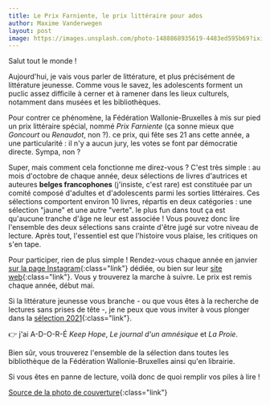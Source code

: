 ```yaml
---
title: Le Prix Farniente, le prix littéraire pour ados
author: Maxime Vanderwegen
layout: post
image: https://images.unsplash.com/photo-1488868935619-4483ed595b69?ixid=MXwxMjA3fDB8MHxwaG90by1wYWdlfHx8fGVufDB8fHw%3D&ixlib=rb-1.2.1&auto=format&fit=crop&w=1350&q=80
---
```

Salut tout le monde !

Aujourd'hui, je vais vous parler de littérature, et plus précisément de littérature jeunesse. Comme vous le savez, les adolescents forment un puclic assez difficile à cerner et à ramener dans les lieux culturels, notamment dans musées et les bibliothèques.

Pour contrer ce phénomène, la Fédération Wallonie-Bruxelles à mis sur pied un prix littéraire spécial, nommé _Prix Farniente_ (ça sonne mieux que _Goncourt_ ou _Renaudot_, non ?). ce prix, qui fête ses 21 ans cette année, a une particularité : il n'y a aucun jury, les votes se font par démocratie directe. Sympa, non ?

Super, mais comment cela fonctionne me direz-vous ? C'est très simple : au mois d'octobre de chaque année, deux sélections de livres d'autrices et auteures **belges francophones** (j'insiste, c'est rare) est constituée par un comité composé d'adultes et d'adolescents parmi les sorties littéraires. Ces sélections comportent environ 10 livres, répartis en deux catégories : une sélection "jaune" et une autre "verte". le plus fun dans tout ça est qu'aucune tranche d'âge ne leur est associée ! Vous pouvez donc lire l'ensemble des deux sélections sans crainte d'être jugé sur votre niveau de lecture. Après tout, l'essentiel est que l'histoire vous plaise, les critiques on s'en tape.

Pour participer, rien de plus simple ! Rendez-vous chaque année en janvier [sur la page Instagram](https://www.instagram.com/leprixfarniente/){:class="link"} dédiée, ou bien sur leur [site web](https://prixfarniente.be/){:class="link"}. Vous y trouverez la marche à suivre. Le prix est remis chaque année, début mai.

Si la littérature jeunesse vous branche - ou que vous êtes à la recherche de lectures sans prises de tête -, je ne peux que vous inviter à vous plonger dans la [sélection 2021](https://prixfarniente.be/){:class="link"}.

👉 j'ai A-D-O-R-É _Keep Hope_, _Le journal d'un amnésique_ et _La Proie_.

Bien sûr, vous trouverez l'ensemble de la sélection dans toutes les bibliothèque de la Fédération Wallonie-Bruxelles ainsi qu'en librairie.

Si vous êtes en panne de lecture, voilà donc de quoi remplir vos piles à lire !

[Source de la photo de couverture](https://images.unsplash.com/photo-1488868935619-4483ed595b69?ixid=MXwxMjA3fDB8MHxwaG90by1wYWdlfHx8fGVufDB8fHw%3D&ixlib=rb-1.2.1&auto=format&fit=crop&w=1350&q=80){:class="link"}
